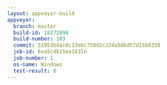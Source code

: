 ```yaml
---
layout: appveyor-build
appveyor:
  branch: master
  build-id: 18272898
  build-number: 103
  commit: 51953b4ac8c13ebc750d2c334a50bd57d15b8359
  job-id: 6oa5c4b15ma183ln
  job-number: 1
  os-name: Windows
  test-result: 0
---
```

